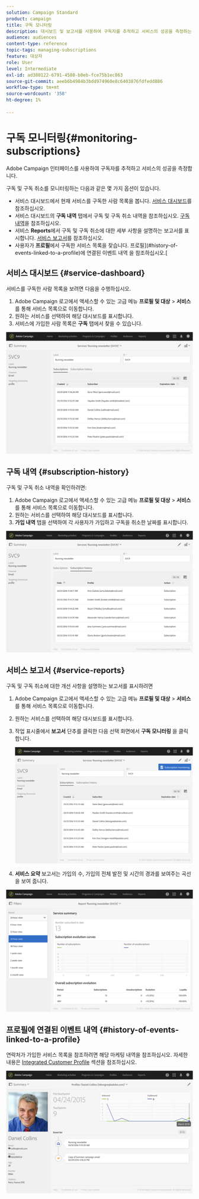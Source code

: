 ```yaml
---
solution: Campaign Standard
product: campaign
title: 구독 모니터링
description: 대시보드 및 보고서를 사용하여 구독자를 추적하고 서비스의 성공을 측정하는 방법을 알아봅니다.
audience: audiences
content-type: reference
topic-tags: managing-subscriptions
feature: 대상자
role: User
level: Intermediate
exl-id: ad380122-6791-4580-b0eb-fce75b1ec863
source-git-commit: aeeb6b4984b3bdd974960e8c6403876fdfedd886
workflow-type: tm+mt
source-wordcount: '358'
ht-degree: 1%

---
```


# 구독 모니터링{#monitoring-subscriptions}

Adobe Campaign 인터페이스를 사용하여 구독자를 추적하고 서비스의 성공을 측정합니다.

구독 및 구독 취소를 모니터링하는 다음과 같은 몇 가지 옵션이 있습니다.

* 서비스 대시보드에서 현재 서비스를 구독한 사람 목록을 봅니다. [서비스 대시보드](#service-dashboard)를 참조하십시오.
* 서비스 대시보드의 **구독 내역** 탭에서 구독 및 구독 취소 내역을 참조하십시오. [구독 내역](#subscription-history)을 참조하십시오.
* 서비스 **Reports**&#x200B;에서 구독 및 구독 취소에 대한 세부 사항을 설명하는 보고서를 표시합니다. [서비스 보고서](#service-reports)를 참조하십시오.
* 사용자가 **프로필**&#x200B;에서 구독한 서비스 목록을 찾습니다. 프로필](#history-of-events-linked-to-a-profile)에 연결된 이벤트 내역 을 참조하십시오.[

## 서비스 대시보드 {#service-dashboard}

서비스를 구독한 사람 목록을 보려면 다음을 수행하십시오.

1. Adobe Campaign 로고에서 액세스할 수 있는 고급 메뉴 **프로필 및 대상** > **서비스**&#x200B;를 통해 서비스 목록으로 이동합니다.
1. 원하는 서비스를 선택하여 해당 대시보드를 표시합니다.
1. 서비스에 가입한 사람 목록은 **구독** 탭에서 찾을 수 있습니다.

![](assets/lp_monitoring_subscriptions_1.png)

## 구독 내역 {#subscription-history}

구독 및 구독 취소 내역을 확인하려면:

1. Adobe Campaign 로고에서 액세스할 수 있는 고급 메뉴 **프로필 및 대상** > **서비스**&#x200B;를 통해 서비스 목록으로 이동합니다.
1. 원하는 서비스를 선택하여 해당 대시보드를 표시합니다.
1. **가입 내역** 탭을 선택하여 각 사용자가 가입하고 구독을 취소한 날짜를 표시합니다.

![](assets/lp_monitoring_subscriptions_2.png)

## 서비스 보고서 {#service-reports}

구독 및 구독 취소에 대한 개선 사항을 설명하는 보고서를 표시하려면

1. Adobe Campaign 로고에서 액세스할 수 있는 고급 메뉴 **프로필 및 대상** > **서비스**&#x200B;를 통해 서비스 목록으로 이동합니다.
1. 원하는 서비스를 선택하여 해당 대시보드를 표시합니다.
1. 작업 표시줄에서 **보고서** 단추를 클릭한 다음 선택 화면에서 **구독 모니터링** 을 클릭합니다.

   ![](assets/lp_monitoring_subscriptions_3.png)

1. **서비스 요약** 보고서는 가입의 수, 가입의 전체 발전 및 시간의 경과를 보여주는 곡선을 보여 줍니다.

![](assets/lp_monitoring_subscriptions_4.png)

## 프로필에 연결된 이벤트 내역 {#history-of-events-linked-to-a-profile}

연락처가 가입한 서비스 목록을 참조하려면 해당 마케팅 내역을 참조하십시오. 자세한 내용은 [Integrated Customer Profile](../../audiences/using/integrated-customer-profile.md) 섹션을 참조하십시오.

![](assets/lp_monitoring_subscriptions_5.png)
